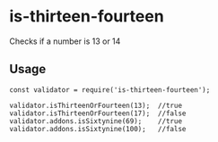 # is-thirteen-fourteen
Checks if a number is 13 or 14

## Usage
```
const validator = require('is-thirteen-fourteen');

validator.isThirteenOrFourteen(13);  //true
validator.isThirteenOrFourteen(17);  //false
validator.addons.isSixtynine(69);    //true
validator.addons.isSixtynine(100);   //false
```
